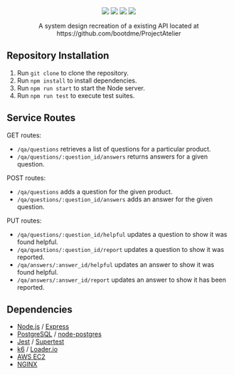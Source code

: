 <div align="center" width="100%">
  <img src="https://img.shields.io/badge/express.js-%23404d59.svg?style=for-the-badge&logo=express&logoColor=%2361DAFB" />
  <img src="https://img.shields.io/badge/node.js-6DA55F?style=for-the-badge&logo=node.js&logoColor=white" />
  <img src="https://img.shields.io/badge/postgres-%23316192.svg?style=for-the-badge&logo=postgresql&logoColor=white" />
  <img src="https://img.shields.io/badge/AWS-%23FF9900.svg?style=for-the-badge&logo=amazon-aws&logoColor=white" />
</div>

<p align="center"> A system design recreation of a existing API located at https://github.com/bootdme/ProjectAtelier </p>

## Repository Installation
1. Run `git clone` to clone the repository.
2. Run `npm install` to install dependencies.
3. Run `npm run start` to start the Node server.
4. Run `npm run test` to execute test suites.

## Service Routes
GET routes:
- `/qa/questions` retrieves a list of questions for a particular product.
- `/qa/questions/:question_id/answers` returns answers for a given question.

POST routes:
- `/qa/questions` adds a question for the given product.
- `/qa/questions/:question_id/answers` adds an answer for the given question.

PUT routes:
- `/qa/questions/:question_id/helpful` updates a question to show it was found helpful.
- `/qa/questions/:question_id/report` updates a question to show it was reported.
- `/qa/answers/:answer_id/helpful` updates an answer to show it was found helpful.
- `/qa/answers/:answer_id/report` updates an answer to show it has been reported.

## Dependencies
- [Node.js](https://nodejs.org/en) / [Express](https://expressjs.com/)
- [PostgreSQL](https://www.postgresql.org/) / [node-postgres](https://node-postgres.com/)
- [Jest](https://jestjs.io/) / [Supertest](https://www.npmjs.com/package/supertest)
- [k6](https://k6.io/stress-testing/) / [Loader.io](https://loader.io/)
- [AWS EC2](https://aws.amazon.com/ec2/)
- [NGINX](https://nginx.org/en/)

